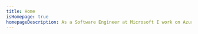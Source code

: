 ```yaml
---
title: Home
isHomepage: true
homepageDescription: As a Software Engineer at Microsoft I work on Azure Machine Learning services. My interests are broadly in Distributed Systems and Data Science. 
---
```

